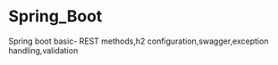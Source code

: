 # Spring_Boot
Spring boot basic- REST methods,h2 configuration,swagger,exception handling,validation
